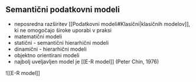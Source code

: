 ## Semantični podatkovni modeli
- neposredna razširitev [[Podatkovni modeli#Klasični|klasičnih modelov]], ki ne omogočajo široke uporabi v praksi
- matematični modeli
- statični - semantični hierarhični modeli
- dinamični - hierarhični modeli
- objektno orientirani modeli
- najbolj uveljavljen model je [[E-R model]] (Peter Chin, 1976)

![[E-R model]]
